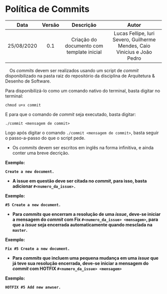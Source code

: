 # Política de Commits

| Data       | Versão | Descrição            | Autor             |
|:----------:|:------:|:--------------------:|:-----------------:|
| 25/08/2020 | 0.1 | Criação do documento com template inicial  | Lucas Fellipe, Iuri Severo, Guilherme Mendes, Caio Vinicius e João Pedro |

 Os _commits_ devem ser realizados usando um script de _commit_ disponibilizado na pasta raiz do repositório da disciplina de Arquitetura & Desenho de Software.

Para disponibilizá-lo como um comando nativo do terminal, basta digitar no terminal:

```chmod u+x commit```

E para que o comando de _commit_ seja executado, basta digitar:
```
./commit <mensagem de commit>
```

Logo após digitar o comando ```./commit <mensagem de commit>```, basta seguir o passo-a-passo do que o script pede.

* Os _commits_ devem ser escritos em inglês na forma infinitiva, e ainda conter uma breve decrição.

<b>Exemplo: <b>

```
Create a new document.
```

* A issue em questão deve ser citada no _commit_, para isso, basta adicionar 
``` #<numero_da_issue>. ```

<b>Exemplo: <b>

```
#5 Create a new document.
```

* Para _commits_ que encerram a resolução de uma _issue_, deve-se iniciar a mensagem do _commit_ com Fix ```#<numero_da_issue> <mensagem>```, para que a _issue_ seja encerrada automaticamente quando mesclada na ```master```.

<b>Exemplo: <b>

```
Fix #5 Create a new document.
```

* Para _commits_ que incluem uma pequena mudança em uma _issue_ que já teve sua resolução encerrada, deve-se iniciar a mensagem do _commit_ com HOTFIX ```#<numero_da_issue> <mensagem>```

<b>Exemplo: <b>

```
HOTFIX #5 Add new anwser.
```
